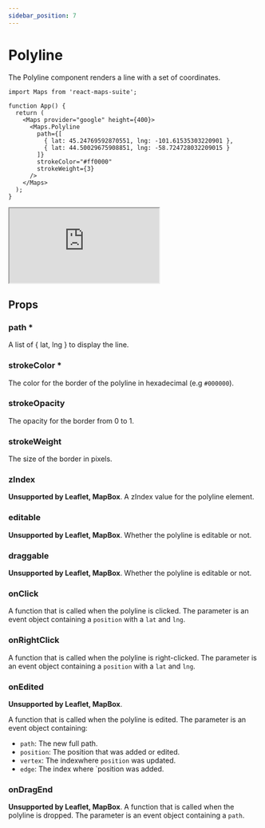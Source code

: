 ```yaml
---
sidebar_position: 7
---
```


# Polyline

The Polyline component renders a line with a set of coordinates.

```tsx
import Maps from 'react-maps-suite';

function App() {
  return (
    <Maps provider="google" height={400}>
      <Maps.Polyline
        path={[
          { lat: 45.24769592870551, lng: -101.61535303220901 },
          { lat: 44.50029675908851, lng: -58.724728032209015 }
        ]}
        strokeColor="#ff0000"
        strokeWeight={3}
      />
    </Maps>
  );
}
```

<iframe src="https://codesandbox.io/embed/sharp-tdd-2ndxu6?fontsize=14&hidenavigation=1&theme=dark"
     style={{width: '100%', height: '500px', border:0, borderRadius: '4px', overflow: 'hidden'}}     title="sharp-tdd-2ndxu6"
     allow="accelerometer; ambient-light-sensor; camera; encrypted-media; geolocation; gyroscope; hid; microphone; midi; payment; usb; vr; xr-spatial-tracking"
     sandbox="allow-forms allow-modals allow-popups allow-presentation allow-same-origin allow-scripts"
   ></iframe>

## Props

### path *
A list of { lat, lng } to display the line.

### strokeColor *
The color for the border of the polyline in hexadecimal (e.g `#000000`).

### strokeOpacity
The opacity for the border from 0 to 1.

### strokeWeight
The size of the border in pixels.

### zIndex
**Unsupported by Leaflet, MapBox**.
A zIndex value for the polyline element.

### editable
**Unsupported by Leaflet, MapBox**.
Whether the polyline is editable or not.

### draggable
**Unsupported by Leaflet, MapBox**.
Whether the polyline is editable or not.

### onClick
A function that is called when the polyline is clicked. The parameter is an event object containing a `position` with a `lat` and `lng`.

### onRightClick
A function that is called when the polyline is right-clicked. The parameter is an event object containing a `position` with a `lat` and `lng`.

### onEdited
**Unsupported by Leaflet, MapBox**.

A function that is called when the polyline is edited. The parameter is an event object containing:
- `path`: The new full path.
- `position`: The position that was added or edited.
- `vertex`: The indexwhere `position` was updated.
- `edge`: The index where `position was added.

### onDragEnd
**Unsupported by Leaflet, MapBox**.
A function that is called when the polyline is dropped. The parameter is an event object containing a `path`.
